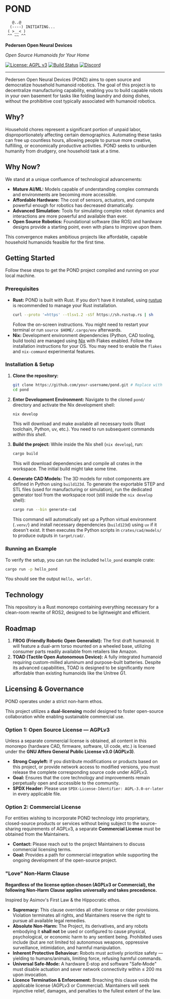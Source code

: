# POND

```ascii
   @..@
  (----) INITIATING...
 ( >__< )
 ^^ ~~ ^^
```

**Pedersen Open Neural Devices**

_Open Source Humanoids for Your Home_

[![License: AGPL v3](https://img.shields.io/badge/License-AGPL%20v3-blue.svg)](https://www.gnu.org/licenses/agpl-3.0)
[![Build Status](https://img.shields.io/badge/build-passing-brightgreen)](https://github.com/your-username/pond/actions) <!-- Replace with actual build status URL -->
[![Discord](https://img.shields.io/discord/YOUR_DISCORD_ID?label=discord)](https://discord.gg/YOUR_INVITE_CODE) <!-- Replace with actual Discord info -->

---

Pedersen Open Neural Devices (POND) aims to open source and democratize household humanoid robotics. The goal of this project is to decentralize manufacturing capability, enabling you to build capable robots in your own basement for tasks like folding laundry and doing dishes, without the prohibitive cost typically associated with humanoid robotics.

## Why?

Household chores represent a significant portion of unpaid labor, disproportionately affecting certain demographics. Automating these tasks can free up countless hours, allowing people to pursue more creative, fulfilling, or economically productive activities. POND seeks to unburden humanity from drudgery, one household task at a time.

## Why Now?

We stand at a unique confluence of technological advancements:

- **Mature AI/ML:** Models capable of understanding complex commands and environments are becoming more accessible.
- **Affordable Hardware:** The cost of sensors, actuators, and compute powerful enough for robotics has decreased dramatically.
- **Advanced Simulation:** Tools for simulating complex robot dynamics and interactions are more powerful and available than ever.
- **Open Source Robotics:** Foundational software (like ROS) and hardware designs provide a starting point, even with plans to improve upon them.

This convergence makes ambitious projects like affordable, capable household humanoids feasible for the first time.

## Getting Started

Follow these steps to get the POND project compiled and running on your local machine.

### Prerequisites

- **Rust:** POND is built with Rust. If you don't have it installed, using [rustup](https://rustup.rs/) is recommended to manage your Rust installation.
  ```bash
  curl --proto '=https' --tlsv1.2 -sSf https://sh.rustup.rs | sh
  ```
  Follow the on-screen instructions. You might need to restart your terminal or run `source $HOME/.cargo/env` afterwards.
- **Nix:** Development environment dependencies (Python, CAD tooling, build tools) are managed using [Nix](https://nixos.org/download.html) with Flakes enabled. Follow the installation instructions for your OS. You may need to enable the `flakes` and `nix-command` experimental features.

### Installation & Setup

1.  **Clone the repository:**

    ```bash
    git clone https://github.com/your-username/pond.git # Replace with actual repo URL when available
    cd pond
    ```

2.  **Enter Development Environment:**
    Navigate to the cloned `pond/` directory and activate the Nix development shell:

    ```bash
    nix develop
    ```

    This will download and make available all necessary tools (Rust toolchain, Python, uv, etc.). You need to run subsequent commands _within this shell_.

3.  **Build the project:**
    While inside the Nix shell (`nix develop`), run:

    ```bash
    cargo build
    ```

    This will download dependencies and compile all crates in the workspace. The initial build might take some time.

4.  **Generate CAD Models:**
    The 3D models for robot components are defined in Python using `build123d`. To generate the exportable STEP and STL files (used for manufacturing or simulation), run the dedicated generator tool from the workspace root (still inside the `nix develop` shell):
    ```bash
    cargo run --bin generate-cad
    ```
    This command will automatically set up a Python virtual environment (`.venv/`) and install necessary dependencies (`build123d`) using `uv` if it doesn't exist. It then executes the Python scripts in `crates/cad/models/` to produce outputs in `target/cad/`.

### Running an Example

To verify the setup, you can run the included `hello_pond` example crate:

```bash
cargo run -p hello_pond
```

You should see the output `Hello, world!`.

## Technology

This repository is a Rust monorepo containing everything necessary for a clean-room rewrite of ROS2, designed to be lightweight and efficient.

## Roadmap

1.  **FROG (Friendly Robotic Open Generalist):** The first draft humanoid. It will feature a dual-arm torso mounted on a wheeled base, utilizing consumer parts readily available from retailers like Amazon.
2.  **TOAD (Tactile Open Autonomous Device):** A fully integrated humanoid requiring custom-milled aluminum and purpose-built batteries. Despite its advanced capabilities, TOAD is designed to be significantly more affordable than existing humanoids like the Unitree G1.

## Licensing & Governance

POND operates under a strict non-harm ethos.

This project utilizes a **dual-licensing** model designed to foster open-source collaboration while enabling sustainable commercial use.

### Option 1: Open Source License — AGPLv3

Unless a separate commercial license is obtained, all content in this monorepo (hardware CAD, firmware, software, UI code, etc.) is licensed under the **GNU Affero General Public License v3.0 (AGPLv3)**.

- **Strong Copyleft:** If you distribute modifications or products based on this project, or provide network access to modified versions, you must release the complete corresponding source code under AGPLv3.
- **Goal:** Ensures that the core technology and improvements remain perpetually open and accessible to the community.
- **SPDX Header:** Please use `SPDX-License-Identifier: AGPL-3.0-or-later` in every applicable file.

### Option 2: Commercial License

For entities wishing to incorporate POND technology into proprietary, closed-source products or services without being subject to the source-sharing requirements of AGPLv3, a separate **Commercial License** must be obtained from the Maintainers.

- **Contact:** Please reach out to the project Maintainers to discuss commercial licensing terms.
- **Goal:** Provides a path for commercial integration while supporting the ongoing development of the open-source project.

### "Love" Non‑Harm Clause

**Regardless of the license option chosen (AGPLv3 or Commercial), the following Non-Harm Clause applies universally and takes precedence.**

Inspired by Asimov's First Law & the Hippocratic ethos.

- **Supremacy:** This clause overrides all other license or rider provisions. Violation terminates all rights, and Maintainers reserve the right to pursue all available legal remedies.
- **Absolute Non‑Harm:** The Project, its derivatives, and any robots embodying it **shall not** be used or configured to cause physical, psychological, or economic harm to any sentient being. Prohibited uses include (but are not limited to) autonomous weapons, oppressive surveillance, intimidation, and harmful manipulation.
- **Inherent Protective Behaviour:** Robots must actively prioritize safety — yielding to humans/animals, limiting force, refusing harmful commands.
- **Universal Safe‑Mode:** A hardware E‑stop and software "Safe‑Mode" must disable actuation and sever network connectivity within ≤ 200 ms upon invocation.
- **Licence Termination & Enforcement:** Breaching this clause voids the applicable license (AGPLv3 or Commercial). Maintainers will seek injunctive relief, damages, and penalties to the fullest extent of the law.
